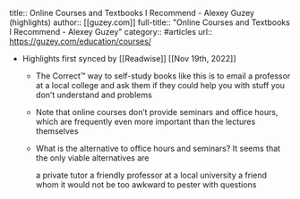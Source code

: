 title:: Online Courses and Textbooks I Recommend - Alexey Guzey (highlights)
author:: [[guzey.com]]
full-title:: "Online Courses and Textbooks I Recommend - Alexey Guzey"
category:: #articles
url:: https://guzey.com/education/courses/

- Highlights first synced by [[Readwise]] [[Nov 19th, 2022]]
	- The Correct™ way to self-study books like this is to email a professor at a local college and ask them if they could help you with stuff you don’t understand and problems
	- Note that online courses don’t provide seminars and office hours, which are frequently even more important than the lectures themselves
	- What is the alternative to office hours and seminars? It seems that the only viable alternatives are
	  
	  a private tutor
	  a friendly professor at a local university
	  a friend whom it would not be too awkward to pester with questions
